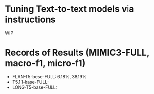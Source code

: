 # Tuning Text-to-text models via instructions
WIP

# Records of Results (MIMIC3-FULL, macro-f1, micro-f1)
- FLAN-T5-bese-FULL: 6.18%, 38.19%
- T5.1.1-base-FULL: 
- LONG-T5-base-FULL:

